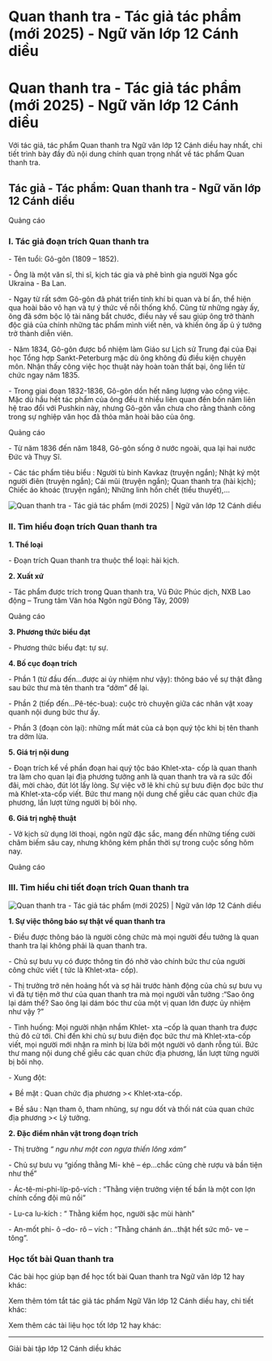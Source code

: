 # Quan thanh tra - Tác giả tác phẩm (mới 2025) - Ngữ văn lớp 12 Cánh diều

# Quan thanh tra - Tác giả tác phẩm (mới 2025) - Ngữ văn lớp 12 Cánh diều

Với tác giả, tác phẩm Quan thanh tra Ngữ văn lớp 12 Cánh diều hay nhất, chi tiết trình bày đầy đủ nội dung chính quan trọng nhất về tác phẩm Quan thanh tra.

## Tác giả - Tác phẩm: Quan thanh tra - Ngữ văn lớp 12 Cánh diều

Quảng cáo

### **I. Tác giả đoạn trích Quan thanh tra**

\- Tên tuổi: Gô-gôn (1809 – 1852).

\- Ông là một văn sĩ, thi sĩ, kịch tác gia và phê bình gia người Nga gốc Ukraina - Ba Lan.

\- Ngay từ rất sớm Gô-gôn đã phát triển tính khí bi quan và bí ẩn, thể hiện qua hoài bão vô hạn và tự ý thức về nỗi thống khổ. Cũng từ những ngày ấy, ông đã sớm bộc lộ tài năng bắt chước, điều này về sau giúp ông trở thành độc giả của chính những tác phẩm mình viết nên, và khiến ông ấp ủ ý tưởng trở thành diễn viên.

\- Năm 1834, Gô-gôn được bổ nhiệm làm Giáo sư Lịch sử Trung đại của Đại học Tổng hợp Sankt-Peterburg mặc dù ông không đủ điều kiện chuyên môn. Nhận thấy công việc học thuật này hoàn toàn thất bại, ông liền từ chức ngay năm 1835.

\- Trong giai đoạn 1832-1836, Gô-gôn dồn hết năng lượng vào công việc. Mặc dù hầu hết tác phẩm của ông đều ít nhiều liên quan đến bốn năm liên hệ trao đổi với Pushkin này, nhưng Gô-gôn vẫn chưa cho rằng thành công trong sự nghiệp văn học đã thỏa mãn hoài bão của ông.

Quảng cáo

\- Từ năm 1836 đến năm 1848, Gô-gôn sống ở nước ngoài, qua lại hai nước Đức và Thụy Sĩ.

\- Các tác phẩm tiêu biểu : Người tù binh Kavkaz (truyện ngắn); Nhật ký một người điên (truyện ngắn); Cái mũi (truyện ngắn); Quan thanh tra (hài kịch); Chiếc áo khoác (truyện ngắn); Những linh hồn chết (tiểu thuyết),...

![Quan thanh tra - Tác giả tác phẩm \(mới 2025\) | Ngữ văn lớp 12 Cánh diều](https://vietjack.com/soan-van-lop-12-cd/images/tac-gia-tac-pham-quan-thanh-tra.PNG)

### **II. Tìm hiểu đoạn trích Quan thanh tra**

**1\. Thể loại**

\- Đoạn trích Quan thanh tra thuộc thể loại: hài kịch.

**2\. Xuất xứ**

\- Tác phẩm được trích trong Quan thanh tra, Vũ Đức Phúc dịch, NXB Lao động – Trung tâm Văn hóa Ngôn ngữ Đông Tây, 2009)

Quảng cáo

**3\. Phương thức biểu đạt**

\- Phương thức biểu đạt: tự sự.

**4\. Bố cục đoạn trích**

\- Phần 1 (từ đầu đến...được ai ủy nhiệm như vậy): thông báo về sự thật đằng sau bức thư mà tên thanh tra “dởm” để lại.

\- Phần 2 (tiếp đến...Pê-téc-bua): cuộc trò chuyện giữa các nhân vật xoay quanh nội dung bức thư ấy.

\- Phần 3 (đoạn còn lại): những mất mát của cả bọn quý tộc khi bị tên thanh tra dởm lừa.

**5\. Giá trị nội dung**

\- Đoạn trích kể về phần đoạn hai quý tộc báo Khlet-xta- cốp là quan thanh tra làm cho quan lại địa phương tưởng anh là quan thanh tra và ra sức đối đãi, mời chào, đút lót lấy lòng. Sự việc vỡ lẽ khi chủ sự bưu điện đọc bức thư mà Khlet-xta-cốp viết. Bức thư mang nội dung chế giễu các quan chức địa phương, lần lượt từng người bị bôi nhọ.

**6\. Giá trị nghệ thuật**

\- Vở kịch sử dụng lời thoại, ngôn ngữ đặc sắc, mang đến những tiếng cười châm biếm sâu cay, nhưng không kém phần thời sự trong cuộc sống hôm nay.

Quảng cáo

### **III. Tìm hiểu chi tiết đoạn trích Quan thanh tra**

![Quan thanh tra - Tác giả tác phẩm \(mới 2025\) | Ngữ văn lớp 12 Cánh diều](https://vietjack.com/soan-van-lop-12-cd/images/tac-gia-tac-pham-quan-thanh-tra-1.PNG)

**1\. Sự việc thông báo sự thật về quan thanh tra**

\- Điều được thông báo là người công chức mà mọi người đều tưởng là quan thanh tra lại không phải là quan thanh tra.

\- Chủ sự bưu vụ có được thông tin đó nhờ vào chính bức thư của người công chức viết ( tức là Khlet-xta- cốp).

\- Thị trưởng trở nên hoảng hốt và sợ hãi trước hành động của chủ sự bưu vụ vì đã tự tiện mở thư của quan thanh tra mà mọi người vẫn tưởng :“Sao ông lại dám thế? Sao ông lại dám bóc thư của một vị quan lớn được ủy nhiệm như vậy ?”

\- Tình huống: Mọi người nhận nhầm Khlet- xta –cốp là quan thanh tra được thủ đô cử tới. Chỉ đến khi chủ sự bưu điện đọc bức thư mà Khlet-xta-cốp viết, mọi người mới nhận ra mình bị lừa bởi một người vô danh rỗng túi. Bức thư mang nội dung chế giễu các quan chức địa phương, lần lượt từng người bị bôi nhọ.

\- Xung đột: 

\+ Bề mặt : Quan chức địa phương >< Khlet-xta-cốp.

\+ Bề sâu : Nạn tham ô, tham nhũng, sự ngu dốt và thối nát của quan chức địa phương >< Lý tưởng.

**2\. Đặc điểm nhân vật trong đoạn trích**

\- Thị trưởng _“ ngu như một con ngựa thiến lông xám”_

\- Chủ sự bưu vụ “giống thằng Mi- khê – ép...chắc cũng chè rượu và bần tiện như thế”

\- Ác-tê-mi-phi-líp-pô-vích : “Thằng viện trưởng viện tế bần là một con lợn chính cống đội mũ nồi” 

\- Lu-ca lu-kích : “ Thằng kiểm học, người sặc mùi hành”

\- An-mốt phi- ô –do- rô – vích : “Thằng chánh án...thật hết sức mô- ve –tông”.

### **Học tốt bài Quan thanh tra**

Các bài học giúp bạn để học tốt bài Quan thanh tra Ngữ văn lớp 12 hay khác:

Xem thêm tóm tắt tác giả tác phẩm Ngữ Văn lớp 12 Cánh diều hay, chi tiết khác:

Xem thêm các tài liệu học tốt lớp 12 hay khác:

* * *

Giải bài tập lớp 12 Cánh diều khác
